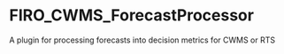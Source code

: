 # FIRO_CWMS_ForecastProcessor
A plugin for processing forecasts into decision metrics for CWMS or RTS
